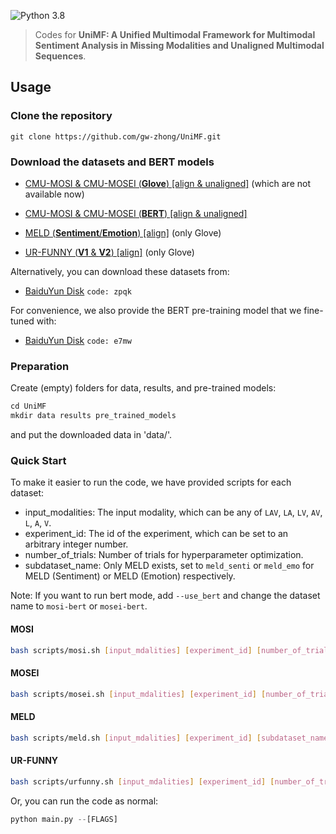 ![Python 3.8](https://img.shields.io/badge/python-3.8-green)

>Codes for **UniMF: A Unified Multimodal Framework for Multimodal Sentiment Analysis in Missing Modalities and Unaligned Multimodal Sequences**.

## Usage
### Clone the repository
    git clone https://github.com/gw-zhong/UniMF.git
### Download the datasets and BERT models
+ [CMU-MOSI & CMU-MOSEI (**Glove**) [align & unaligned]](http://immortal.multicomp.cs.cmu.edu/raw_datasets/processed_data/) (which are not available now)

+ [CMU-MOSI & CMU-MOSEI (**BERT**) [align & unaligned]](https://github.com/thuiar/MMSA)

+ [MELD (**Sentiment**/**Emotion**) [align]](https://drive.google.com/drive/folders/10j3bWgAwD6i4obYoOWlxDYQQuX7DPPwa?usp=sharing) (only Glove)

+ [UR-FUNNY (**V1** & **V2**) [align]](https://github.com/ROC-HCI/UR-FUNNY) (only Glove)

Alternatively, you can download these datasets from:
- [BaiduYun Disk](https://pan.baidu.com/s/16UcDXgwmq9kxHf6ziJcChw) ```code: zpqk```

For convenience, we also provide the BERT pre-training model that we fine-tuned with:

- [BaiduYun Disk](https://pan.baidu.com/s/12zhRpTEx5589Bmo0OAF5cg) ```code: e7mw```

### Preparation
Create (empty) folders for data, results, and pre-trained models:
 ```python
cd UniMF
 mkdir data results pre_trained_models
```
and put the downloaded data in 'data/'.
### Quick Start
To make it easier to run the code, we have provided scripts for each dataset:
- input_modalities: The input modality, which can be any of ```LAV```, ```LA```, ```LV```, ```AV```, ```L```, ```A```, ```V```.
- experiment_id: The id of the experiment, which can be set to an arbitrary integer number.
- number_of_trials: Number of trials for hyperparameter optimization.
- subdataset_name: Only MELD exists, set to ```meld_senti``` or ```meld_emo``` for MELD (Sentiment) or MELD (Emotion) respectively.

Note: If you want to run bert mode, add ```--use_bert``` and change the dataset name to ```mosi-bert``` or ```mosei-bert```.
#### MOSI
```bash
bash scripts/mosi.sh [input_mdalities] [experiment_id] [number_of_trials]
```
#### MOSEI
```bash
bash scripts/mosei.sh [input_mdalities] [experiment_id] [number_of_trials]
```
#### MELD
```bash
bash scripts/meld.sh [input_mdalities] [experiment_id] [subdataset_name] [number_of_trials]
```
#### UR-FUNNY
```bash
bash scripts/urfunny.sh [input_mdalities] [experiment_id] [number_of_trials]
```
Or, you can run the code as normal:
 ```python
python main.py --[FLAGS]
 ```